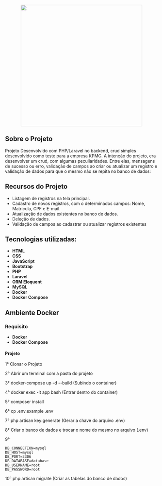 <p align="center"><a href="https://laravel.com" target="_blank"><img src="https://raw.githubusercontent.com/laravel/art/master/logo-lockup/5%20SVG/2%20CMYK/1%20Full%20Color/laravel-logolockup-cmyk-red.svg" width="400"></a></p>

## Sobre o Projeto

Projeto Desenvolvido com PHP/Laravel no backend, crud simples desenvolvido como teste para a empresa KPMG.
A intenção do projeto, era desenvolver um crud, com algumas peculiaridades. Entre elas, mensagens de sucesso ou erro, validação de campos ao criar ou atualizar um registro e validação de dados para que o mesmo não se repita no banco de dados:


## Recursos do Projeto
- Listagem de registros na tela principal.
- Cadastro de novos registros, com o determinados campos: Nome, Matricula, CPF e E-mail.
- Atualização de dados existentes no banco de dados.
- Deleção de dados.
- Validação de campos ao cadastrar ou atualizar registros existentes


## Tecnologias utilizadas:

- **HTML**
- **CSS**
- **JavaScript**
- **Bootstrap**
- **PHP**
- **Laravel**
- **ORM Eloquent**
- **MySQL**
- **Docker**
- **Docker Compose**

## Ambiente Docker


### Requisito

- **Docker**
- **Docker Compose**


#### Projeto

1° Clonar o Projeto

2° Abrir um terminal com a pasta do projeto

3° docker-compose up -d --build (Subindo o container)

4° docker exec -it app bash (Entrar dentro do container)

5° composer install

6° cp .env.example .env

7° php artisan key:generate (Gerar a chave do arquivo .env)

8° Criar o banco de dados e trocar o nome do mesmo no arquivo (.env)

9° 

    DB_CONNECTION=mysql
    DB_HOST=mysql
    DB_PORT=3306
    DB_DATABASE=database
    DB_USERNAME=root
    DB_PASSWORD=root

10° php artisan migrate (Criar as tabelas do banco de dados)